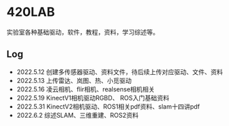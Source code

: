 
# 420LAB

实验室各种基础驱动，软件，教程，资料，学习综述等。

## Log

- 2022.5.12 创建多传感器驱动、资料文件，待后续上传对应驱动、文件、资料
- 2022.5.13 上传雷达、岚图、热、小觅驱动
- 2022.5.16 凌云相机、flir相机、realsense相机相关
- 2022.5.19 KinectV1相机驱动RGBD、 ROS入门基础资料
- 2022.5.31 KinectV2相机驱动、ROS1相关pdf资料、slam十四讲pdf
- 2022.6.2 综述SLAM、三维重建、ROS2资料
